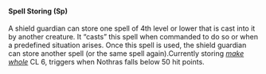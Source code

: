 #### **Spell Storing** (Sp)

A shield guardian can store one spell of 4th level or lower that is cast into it by another creature. It “casts” this spell when commanded to do so or when a predefined situation arises. Once this spell is used, the shield guardian can store another spell (or the same spell again).Currently storing *[make whole]* CL 6, triggers when Nothras falls below 50 hit points.

[make whole]: :d20spell:make-whole